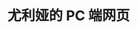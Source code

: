 <!--
 * @Author      : 吴晓斌
 * @Date        : 2021-07-30 11:50:17
 * @LastEditTime: 2021-07-30 13:55:30
 * @Description : md
-->
# 尤利娅的 PC 端网页
